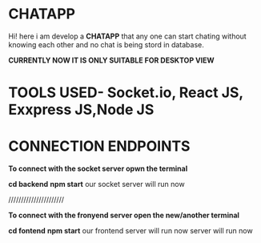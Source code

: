 # CHATAPP

Hi!  here i am develop a **CHATAPP** that any one can start chating without knowing each other and no chat is being stord in database.

**CURRENTLY NOW IT IS ONLY SUITABLE FOR DESKTOP VIEW**


# TOOLS USED- Socket.io, React JS, Exxpress JS,Node JS

# CONNECTION ENDPOINTS
**To connect with the socket server opwn the terminal**
 
**cd backend**
**npm start**
our socket server will run now


//////////////////////

**To connect with the fronyend server open the new/another terminal**


**cd fontend**
**npm start**
our frontend server will run now server will run now

